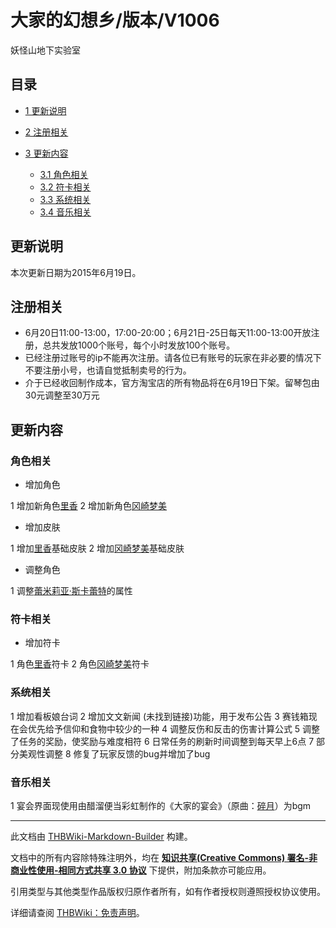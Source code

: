 # 大家的幻想乡/版本/V1006

<!-- source html: G:\repos\THBWiki-Markdown-Builder\THBWikiMarkdown\Temp\main\f\f2\ns0%3A%E5%A4%A7%E5%AE%B6%E7%9A%84%E5%B9%BB%E6%83%B3%E4%B9%A1%2F%E7%89%88%E6%9C%AC%2FV1006.html -->

妖怪山地下实验室


## 目录

- [1 更新说明](#更新说明)
- [2 注册相关](#注册相关)
- [3 更新内容](#更新内容)

  - [3.1 角色相关](#角色相关)
  - [3.2 符卡相关](#符卡相关)
  - [3.3 系统相关](#系统相关)
  - [3.4 音乐相关](#音乐相关)








## 更新说明
  
本次更新日期为2015年6月19日。
  


## 注册相关
- 6月20日11:00-13:00，17:00-20:00；6月21日-25日每天11:00-13:00开放注册，总共发放1000个账号，每个小时发放100个账号。
- 已经注册过账号的ip不能再次注册。请各位已有账号的玩家在非必要的情况下不要注册小号，也请自觉抵制卖号的行为。
- 介于已经收回制作成本，官方淘宝店的所有物品将在6月19日下架。留琴包由30元调整至30万元


## 更新内容

### 角色相关
- 增加角色

1 增加新角色[里香](./大家的幻想乡-人物-里香.md)
2 增加新角色[冈崎梦美](./大家的幻想乡-人物-冈崎梦美.md)

- 增加皮肤

1 增加[里香](./大家的幻想乡-人物-里香.md)基础皮肤
2 增加[冈崎梦美](./大家的幻想乡-人物-冈崎梦美.md)基础皮肤

- 调整角色

1 调整[蕾米莉亚·斯卡蕾特](./大家的幻想乡-人物-蕾米莉亚·斯卡蕾特.md)的属性


### 符卡相关
- 增加符卡

1 角色[里香](./大家的幻想乡-人物-里香.md)符卡
2 角色[冈崎梦美](./大家的幻想乡-人物-冈崎梦美.md)符卡


### 系统相关
1 增加看板娘台词
2 增加文文新闻 (未找到链接)功能，用于发布公告
3 赛钱箱现在会优先给予信仰和食物中较少的一种
4 调整反伤和反击的伤害计算公式
5 调整了任务的奖励，使奖励与难度相符
6 日常任务的刷新时间调整到每天早上6点
7 部分美观性调整
8 修复了玩家反馈的bug并增加了bug


### 音乐相关
1 宴会界面现使用由醋溜便当彩虹制作的《大家的宴会》（原曲：[碎月](./碎月.md)）为bgm





---

此文档由 [THBWiki-Markdown-Builder](https://github.com/Delsin-Yu/THBWiki-Markdown-Builder) 构建。

文档中的所有内容除特殊注明外，均在 [**知识共享(Creative Commons) 署名-非商业性使用-相同方式共享 3.0 协议**](https://creativecommons.org/licenses/by-sa/3.0/deed.zh-hans) 下提供，附加条款亦可能应用。

引用类型与其他类型作品版权归原作者所有，如有作者授权则遵照授权协议使用。

详细请查阅 [THBWiki：免责声明](https://thbwiki.cc/THBWiki:%E5%85%8D%E8%B4%A3%E5%A3%B0%E6%98%8E)。


